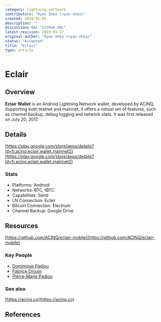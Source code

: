 ```yaml
---
category: lightning-software
contributors: "Ryan Shea (ryan-shea)"
created: 2019-01-01
description: ""
discussions-to: "GitHub URL"
latest-revision: 2019-01-27
original-author: "Ryan Shea (ryan-shea)"
status: "Accepted"
title: "Eclair"
type: article
---
```


# Eclair

## Overview

**Eclair Wallet** is an Android Lightning Network wallet, developed by ACINQ. Supporting both testnet and mainnet, it offers a robust set of features, such as channel backup, debug logging and network stats. It was first released on July 20, 2017.

## Details

[https://play.google.com/store/apps/details?id=fr.acinq.eclair.wallet.mainnet2](https://play.google.com/store/apps/details?id=fr.acinq.eclair.wallet.mainnet2)

### Stats

* Platforms: Android
* Networks: BTC, tBTC
* Capabilities: Send
* LN Connection: Eclair
* Bitcoin Connection: Electrum
* Channel Backup: Google Drive

## Resources

[https://github.com/ACINQ/eclair-mobile](https://github.com/ACINQ/eclair-mobile)

### Key People

* [Dominique Padiou](https://github.com/dpad85)
* [Fabrice Drouin](https://github.com/sstone)
* [Pierre-Marie Padiou](https://fr.linkedin.com/in/pmpadiou)

### See also

[https://acinq.co](https://acinq.co)

## References
